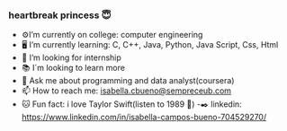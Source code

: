 ### heartbreak princess 😇

- ⚙️I’m currently on college: computer engineering
- 🖥️ I’m currently learning: C, C++, Java, Python, Java Script, Css, Html
- 💼 I’m looking for internship
- 📚 I´m looking to learn more
- 💬 Ask me about programming and data analyst(coursera)
- 📫 How to reach me: isabella.cbueno@sempreceub.com
- 🐱 Fun fact: i love Taylor Swift(listen to 1989 🩵)
-✒️ linkedin: https://www.linkedin.com/in/isabella-campos-bueno-704529270/
